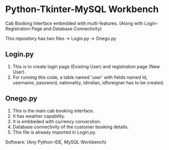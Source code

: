 # Python-Tkinter-MySQL Workbench
Cab Booking Interface embedded with multi-features. (Along with Login-Registration Page and Database Connectivity)

This repository has two files
-> Login.py
-> Onego.py

## Login.py
1. This is to create login page (Existing User) and registration page (New User).
2. For running this code, a table named 'user' with fields named Id, username, password, nationality, idindian, idforeigner has to be created.

## Onego.py
1. This is the main cab booking interface.
2. It has weather capability.
3. It is embbeded with currency converstion.
4. Database connectivity of the customer booking details.
5. This file is already imported in Login.py.

Software: (Any Python-IDE, MySQL Workbench)
